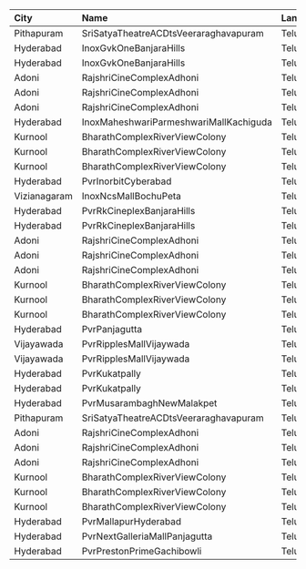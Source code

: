 | City         | Name                                   | Language |  Time | Type        | Price | Capacity | Booked |
| :----------- | :------------------------------------- | :------- | ----: | :---------- | ----: | -------: | -----: |
| Pithapuram   | SriSatyaTheatreACDtsVeeraraghavapuram  | Telugu   | 11:15 | FirstClass  |  100₹ |      249 |    164 |
| Hyderabad    | InoxGvkOneBanjaraHills                 | Telugu   | 11:25 | Executive   |  150₹ |      153 |      0 |
| Hyderabad    | InoxGvkOneBanjaraHills                 | Telugu   | 11:25 | Royal       |  250₹ |       11 |      0 |
| Adoni        | RajshriCineComplexAdhoni               | Telugu   | 11:30 | Balcony     |  150₹ |       52 |     26 |
| Adoni        | RajshriCineComplexAdhoni               | Telugu   | 11:30 | FirstClass  |  100₹ |      228 |    115 |
| Adoni        | RajshriCineComplexAdhoni               | Telugu   | 11:30 | SecondClass |   60₹ |       76 |     39 |
| Hyderabad    | InoxMaheshwariParmeshwariMallKachiguda | Telugu   | 11:50 | Executive   |  150₹ |      127 |      0 |
| Kurnool      | BharathComplexRiverViewColony          | Telugu   | 12:00 | FirstClass  |  100₹ |      242 |    122 |
| Kurnool      | BharathComplexRiverViewColony          | Telugu   | 12:00 | SecondClass |   70₹ |       76 |     38 |
| Kurnool      | BharathComplexRiverViewColony          | Telugu   | 12:00 | ThirdClass  |   50₹ |       79 |     39 |
| Hyderabad    | PvrInorbitCyberabad                    | Telugu   | 13:00 | Classic     |  150₹ |      147 |      0 |
| Vizianagaram | InoxNcsMallBochuPeta                   | Telugu   | 13:20 | Exclusive   |  150₹ |       99 |      0 |
| Hyderabad    | PvrRkCineplexBanjaraHills              | Telugu   | 13:30 | Recliner    |  250₹ |       22 |      4 |
| Hyderabad    | PvrRkCineplexBanjaraHills              | Telugu   | 13:30 | Classic     |  150₹ |      248 |     17 |
| Adoni        | RajshriCineComplexAdhoni               | Telugu   | 14:30 | Balcony     |  150₹ |       52 |     26 |
| Adoni        | RajshriCineComplexAdhoni               | Telugu   | 14:30 | FirstClass  |  100₹ |      228 |    115 |
| Adoni        | RajshriCineComplexAdhoni               | Telugu   | 14:30 | SecondClass |   60₹ |       76 |     39 |
| Kurnool      | BharathComplexRiverViewColony          | Telugu   | 15:00 | FirstClass  |  100₹ |      242 |    122 |
| Kurnool      | BharathComplexRiverViewColony          | Telugu   | 15:00 | SecondClass |   70₹ |       76 |     38 |
| Kurnool      | BharathComplexRiverViewColony          | Telugu   | 15:00 | ThirdClass  |   50₹ |       79 |     39 |
| Hyderabad    | PvrPanjagutta                          | Telugu   | 15:05 | Classic     |  150₹ |      141 |     13 |
| Vijayawada   | PvrRipplesMallVijaywada                | Telugu   | 15:50 | Classic     |  150₹ |       91 |     91 |
| Vijayawada   | PvrRipplesMallVijaywada                | Telugu   | 15:50 | Recliner    |  250₹ |        7 |      7 |
| Hyderabad    | PvrKukatpally                          | Telugu   | 15:55 | Recliner    |  250₹ |       12 |      0 |
| Hyderabad    | PvrKukatpally                          | Telugu   | 15:55 | Classic     |  150₹ |      232 |      9 |
| Hyderabad    | PvrMusarambaghNewMalakpet              | Telugu   | 16:10 | Classic     |  150₹ |      117 |      1 |
| Pithapuram   | SriSatyaTheatreACDtsVeeraraghavapuram  | Telugu   | 18:15 | FirstClass  |  100₹ |      249 |    164 |
| Adoni        | RajshriCineComplexAdhoni               | Telugu   | 18:30 | Balcony     |  150₹ |       52 |     26 |
| Adoni        | RajshriCineComplexAdhoni               | Telugu   | 18:30 | FirstClass  |  100₹ |      228 |    115 |
| Adoni        | RajshriCineComplexAdhoni               | Telugu   | 18:30 | SecondClass |   60₹ |       76 |     39 |
| Kurnool      | BharathComplexRiverViewColony          | Telugu   | 18:30 | FirstClass  |  100₹ |      242 |    122 |
| Kurnool      | BharathComplexRiverViewColony          | Telugu   | 18:30 | SecondClass |   70₹ |       76 |     38 |
| Kurnool      | BharathComplexRiverViewColony          | Telugu   | 18:30 | ThirdClass  |   50₹ |       79 |     39 |
| Hyderabad    | PvrMallapurHyderabad                   | Telugu   | 19:00 | Classic     |  150₹ |      201 |      0 |
| Hyderabad    | PvrNextGalleriaMallPanjagutta          | Telugu   | 19:30 | Classic     |  150₹ |      144 |    144 |
| Hyderabad    | PvrPrestonPrimeGachibowli              | Telugu   | 22:30 | Classic     |  150₹ |      217 |    217 |
